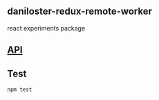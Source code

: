 daniloster-redux-remote-worker
------------------------------
react experiments package

## [API](https://github.com/daniloster/reduxRemoteWorker/API.md)


## Test
```
npm test
```
